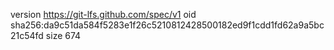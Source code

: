 version https://git-lfs.github.com/spec/v1
oid sha256:da9c51da584f5283e1f26c5210812428500182ed9f1cdd1fd62a9a5bc21c54fd
size 674
